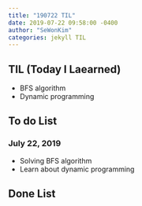 ```yaml
---
title: "190722 TIL"
date: 2019-07-22 09:58:00 -0400
author: "SeWonKim"
categories: jekyll TIL
---
```


## TIL (Today I Laearned)
* BFS algorithm
* Dynamic programming

## To do List 
### July 22, 2019
* Solving BFS algorithm
* Learn about dynamic programming

## Done List
